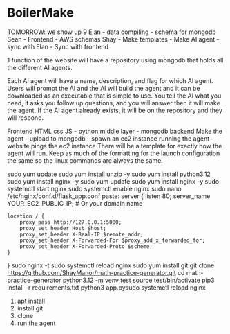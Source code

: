 # BoilerMake
TOMORROW: we show up 9
Elan - data compiling - schema for mongodb
Sean - Frontend - AWS schemas
Shay - Make templates - Make AI agent - sync with Elan - Sync with frontend

1 function of the website will have a repository using mongodb that holds all the different AI agents.

Each AI agent will have a name, description, and flag for which AI agent.
Users will prompt the AI and the AI will build the agent and it can be downloaded as an executable that is simple to use.
You tell the AI what you need, it asks you follow up questions, and you will answer then it will make the agent.
If the AI agent already exists, it will be on the repository and they will respond.

Frontend HTML css JS - python middle layer - mongodb backend
Make the agent - upload to mongodb - spawn an ec2 instance running the agent - website pings the ec2 instance 
There will be a template for exactly how the agent will run.
Keep as much of the formatting for the launch configuration the same so the linux commands are always the same.

sudo yum update
sudo yum install unzip -y
sudo yum install python3.12
sudo yum install nginx -y
sudo yum update
sudo yum install nginx -y
sudo systemctl start nginx
sudo systemctl enable nginx
sudo nano /etc/nginx/conf.d/flask_app.conf
paste: 
server {
    listen 80;
    server_name YOUR_EC2_PUBLIC_IP;  # Or your domain name

    location / {
        proxy_pass http://127.0.0.1:5000;
        proxy_set_header Host $host;
        proxy_set_header X-Real-IP $remote_addr;
        proxy_set_header X-Forwarded-For $proxy_add_x_forwarded_for;
        proxy_set_header X-Forwarded-Proto $scheme;
    }
}
sudo nginx -t
sudo systemctl reload nginx
sudo yum install git
git clone https://github.com/ShayManor/math-practice-generator.git
cd math-practice-generator
python3.12 -m venv test
source test/bin/activate
pip3 install -r requirements.txt
python3 app.pysudo systemctl reload nginx

1) apt install
2) install git
3) clone
4) run the agent
